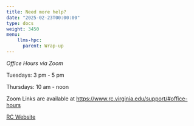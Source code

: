 ```yaml
---
title: Need more help?
date: "2025-02-23T00:00:00"
type: docs 
weight: 3450
menu: 
    llms-hpc:
      parent: Wrap-up
---
```



_Office Hours via Zoom_

Tuesdays:       	3 pm - 5 pm

Thursdays:     	10 am - noon

Zoom Links are available at https://www.rc.virginia.edu/support/#office-hours

[RC Website](https://rc.virginia.edu)


